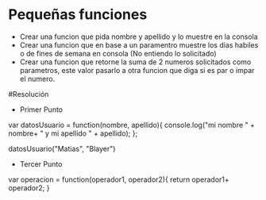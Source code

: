 # Pequeñas funciones

* Crear una funcion que pida nombre y apellido y lo muestre en la consola
* Crear una funcion que en base a un paramentro muestre los dias habiles o de fines de semana en consola (No entiendo lo solicitado)
* Crear una funcion que retorne la suma de 2 numeros solicitados como parametros, este valor pasarlo a otra funcion que diga si es par o impar el numero.

#Resolución

* Primer Punto

var datosUsuario = function(nombre, apellido){
  console.log("mi nombre " + nombre+ " y mi apellido " + apellido);
};

datosUsuario("Matias", "Blayer")

* Tercer Punto


var operacion = function(operador1, operador2){
  return operador1+ operador2;
}
